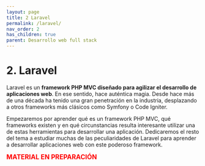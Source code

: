 ```yaml
---
layout: page
title: 2 Laravel
permalink: /laravel/
nav_order: 2
has_children: true
parent: Desarrollo web full stack
---
```


# 2. Laravel

Laravel es un **framework PHP MVC diseñado para agilizar el desarrollo de aplicaciones web**. En ese sentido, hace auténtica magia. Desde hace más de una década ha tenido una gran penetración en la industria, desplazando a otros frameworks más clásicos como Symfony o Code Igniter.

Empezaremos por aprender qué es un framework PHP MVC, qué frameworks existen y en qué circunstancias resulta interesante utilizar una de estas herramientas para desarrollar una aplicación. Dedicaremos el resto del tema a estudiar muchas de las peculiaridades de Laravel para aprender a desarrollar aplicaciones web con este poderoso framework.

<div style="color: red; font-size: 120%"><strong>MATERIAL EN PREPARACIÓN</strong></div>
